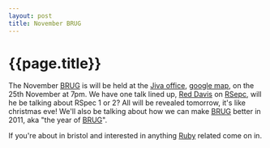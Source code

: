 ```yaml
---
layout: post
title: November BRUG
---
```


# {{page.title}}

The November [BRUG](http://groups.google.com/group/bristol-ruby) is will be held at the [Jiva office](http://jivatechnology.com), [google map](http://maps.google.co.uk/maps?f=q&source=s_q&hl=en&geocode=&q=Jiva+Technology,+Bristol&sll=51.452055,-2.589276&sspn=0.008799,0.018647&ie=UTF8&hq=Jiva+Technology,&hnear=Bristol,+City+of+Bristol,+United+Kingdom&ll=51.452015,-2.590349&spn=0.008799,0.018647&z=16&iwloc=A), on the 25th November at 7pm. We have one talk lined up, [Red Davis](http://redwriteshere.com/) on [RSepc](http://rspec.info/), will he be talking about RSpec 1 or 2? All will be revealed tomorrow, it's like christmas eve! We'll also be talking about how we can make [BRUG](http://groups.google.com/group/bristol-ruby) better in 2011, aka "the year of [BRUG](http://groups.google.com/group/bristol-ruby)".

If you're about in bristol and interested in anything [Ruby](http://www.ruby-lang.org/en/) related come on in.
